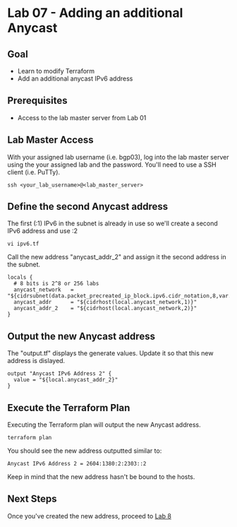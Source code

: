 # Lab 07 - Adding an additional Anycast 

## Goal

* Learn to modify Terraform
* Add an additional anycast IPv6 address

## Prerequisites

* Access to the lab master server from Lab 01

## Lab Master Access

With your assigned lab username (i.e. bgp03), log into the lab master server using the your assigned lab and the password. You'll need to use a SSH client (i.e. PuTTy).

```
ssh <your_lab_username>@<lab_master_server>
```

## Define the second Anycast address

The first (:1) IPv6 in the subnet is already in use so we'll create a second IPv6 address and use :2
```
vi ipv6.tf
```

Call the new address "anycast_addr_2" and assign it the second address in the subnet.
```
locals {
  # 8 bits is 2^8 or 256 labs
  anycast_network   = "${cidrsubnet(data.packet_precreated_ip_block.ipv6.cidr_notation,8,var.lab_number)}"
  anycast_addr      = "${cidrhost(local.anycast_network,1)}"
  anycast_addr_2    = "${cidrhost(local.anycast_network,2)}"
}
```

## Output the new Anycast address

The "output.tf" displays the generate values. Update it so that this new address is dislayed.

```
output "Anycast IPv6 Address 2" {
  value = "${local.anycast_addr_2}"
}
```

## Execute the Terraform Plan 

Executing the Terraform plan will output the new Anycast address.

```
terraform plan
```

You should see the new address outputted similar to:
```
Anycast IPv6 Address 2 = 2604:1380:2:2303::2
```

Keep in mind that the new address hasn't be bound to the hosts.

## Next Steps

Once you've created the new address, proceed to [Lab 8](Lab08.md)
